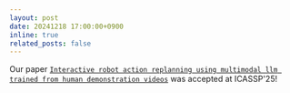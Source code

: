 ```yaml
---
layout: post
date: 20241218 17:00:00+0900
inline: true
related_posts: false
---
```


Our paper [`Interactive robot action replanning using multimodal llm trained from human demonstration videos`](https://ieeexplore.ieee.org/document/10887717) was accepted at ICASSP'25!